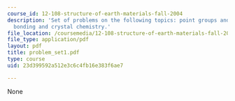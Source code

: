 ```yaml
---
course_id: 12-108-structure-of-earth-materials-fall-2004
description: 'Set of problems on the following topics: point groups and symmetry;
  bonding and crystal chemistry.'
file_location: /coursemedia/12-108-structure-of-earth-materials-fall-2004/23d399592a512e3c6c4fb16e383f6ae7_problem_set1.pdf
file_type: application/pdf
layout: pdf
title: problem_set1.pdf
type: course
uid: 23d399592a512e3c6c4fb16e383f6ae7

---
```

None